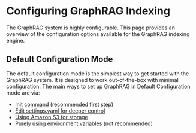# Configuring GraphRAG Indexing

The GraphRAG system is highly configurable. This page provides an overview of the configuration options available for the GraphRAG indexing engine.

## Default Configuration Mode

The default configuration mode is the simplest way to get started with the GraphRAG system. It is designed to work out-of-the-box with minimal configuration. The main ways to set up GraphRAG in Default Configuration mode are via:

- [Init command](init.md) (recommended first step)
- [Edit settings.yaml for deeper control](yaml.md)
- [Using Amazon S3 for storage](s3.md)
- [Purely using environment variables](env_vars.md) (not recommended)
